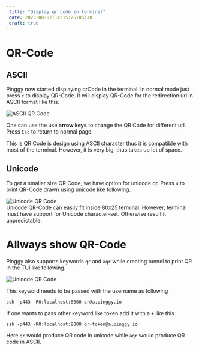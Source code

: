 ```yaml
---
 title: "Display qr code in terminal"
 date: 2023-08-07T14:15:25+05:30
 draft: true
---
```



# QR-Code
## ASCII
Pinggy now started displaying qrCode in the terminal. In normal mode just press `c` to display QR-Code. It will display QR-Code for the redirection url in ASCII format like this.
<div class="row mb-4">
<div class="col">
<img style="max-width: 48em; margin: 0 auto; display: block;" src="/doc_img/qrcode/qr-ascii.png" alt="ASCII QR Code">
</div>
</div>

One can use the use **arrow keys** to change the QR Code for different url. Press `Esc` to return to normal page.

This is QR Code is design using ASCII character thus it is compatible with most of the terminal. However, it is very big, thus takes up lot of space.

## Unicode
To get a smaller size QR Code, we have option for unicode qr. Press `u` to print QR-Code drawn using unicode like following.
<div class="row mb-4">
<div class="col">
<img style="max-width: 48em; margin: 0 auto; display: block;" src="/doc_img/qrcode/qr-unicode.png" alt="Unicode QR Code">
</div>
</div>
Unicode QR-Code can easily fit inside 80x25 terminal. However, terminal must have support for Unicode character-set. Otherwise result it unpredictable.

# Allways show QR-Code
Pinggy also supports keywords `qr` and `aqr` while creating tunnel to print QR in the TUI like following.
<div class="row mb-4">
<div class="col">
<img style="max-width: 48em; margin: 0 auto; display: block;" src="/doc_img/qrcode/qr-inline-unicode.png" alt="Unicode QR Code">
</div>
</div>

This keyword needs to be passed with the username as following
```
ssh -p443 -R0:localhost:8000 qr@a.pinggy.io
```
If one wants to pass other keyword like token add it with a `+` like this
```
ssh -p443 -R0:localhost:8000 qr+token@a.pinggy.io
```

Here `qr` would produce QR code in unicode while `aqr` would produce QR code in ASCII.
